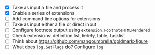 - [x] Take as input a file and process it
- [x] Enable a series of extensions
- [ ] Add command line options for extensions
- [ ] Take as input either a file or direct input
- [ ] Configure footnote output using `extension.FootnoteHTMLRendered`
- [ ] Check extensions: definition list, ~~linkify~~, table, tasklist
- [ ] Think about https://github.com/mangoumbrella/goldmark-figure
- [ ] What does `log.SetFlags` do? Configure `log`